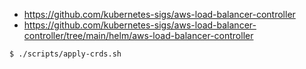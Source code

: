 - https://github.com/kubernetes-sigs/aws-load-balancer-controller
- https://github.com/kubernetes-sigs/aws-load-balancer-controller/tree/main/helm/aws-load-balancer-controller

```shell
$ ./scripts/apply-crds.sh
```
